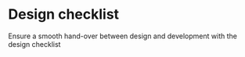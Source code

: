 # Design checklist

Ensure a smooth hand-over between design and development with the design checklist